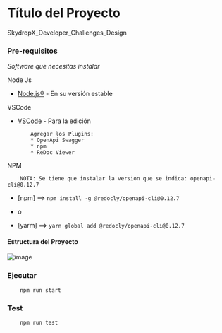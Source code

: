 # Título del Proyecto

SkydropX_Developer_Challenges_Design


### Pre-requisitos 

_Software que necesitas instalar_

Node Js
* [Node.js®](https://nodejs.org/es/download/) - En su versión estable

VSCode
* [VSCode](https://code.visualstudio.com/download) - Para la edición
    ```
        Agregar los Plugins:
        * OpenApi Swagger
        * npm
        * ReDoc Viewer
    ```

NPM
```
    NOTA: Se tiene que instalar la version que se indica: openapi-cli@0.12.7
```
* [npm] ==>  ```npm install -g @redocly/openapi-cli@0.12.7 ```

* o

* [yarm] ==> ```yarn global add @redocly/openapi-cli@0.12.7 ```

#### Estructura del Proyecto

![image](https://user-images.githubusercontent.com/58491049/155582293-c6bd943f-24fb-40b2-9c13-8c5f2ffdc03e.png)

### Ejecutar
```
    npm run start
```

### Test 
```
    npm run test
```



